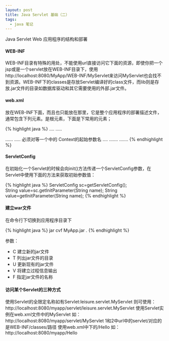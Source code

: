 ```yaml
---
layout: post
title: Java Servlet 基础（二）
tags:
  - java 笔记
---
```


Java Servlet Web 应用程序的结构和部署

#### WEB-INF
WEB-INF目录有特殊的用处，不能使用url直接访问它下面的资源，即使你把一个jsp或是一个servlet放在WEB-INF目录下，使用http://localhost:8080/MyApp/WEB-INF/MyServlet来访问MyServlet也会找不到资源。WEB-INF下的classes是存放Servlet编译好的class文件，而lib则是存放.jar文件的目录如数据库驱动和其它需要使用的外部.jar文件。

#### web.xml
放在WEB-INF下面，而且也只能放在那里，它是整个应用程序的部署描述文件，通常包含下列元素。<web-app>是根元素，下面是<web-app>下常用的元素；

{% highlight java %}
<servlet>
  <servlet-name>....</servlet-name>
  <servlet-class>.....</servlet-class>
  <!--可以有多个<init-param>元素-->
  <init-param>
    <param-name>......<param-name>
    <param-value>.....</param-value>
  </init-param>
</servlet>
<servlet-mapping>
  <servlet-name>必须对等一个<servlet>中的<serlvet-name>
  <url-pattern>

<!--可以有多个context-param-->
<context-param>
  <param-name>Context的起始参数名</param-name>
  <param-value>

<filter>
  <filter-name>
  <filter-class>
  <init-param>
    <param-name>
    <param-value>
  <init-param>....
  <!--可以有多个<init-param>初始化多个参数
<filter-mapping>
  <filter-name>
  <url-pattern>
<welcom-file-list>
  <!--可以有多个welcom-file,容器会使用找到的最前面一个作为欢迎页面-->
  <welcom-file>.......</welcom-file>
  <welcom-file>.......</welcom-file>
{% endhighlight %}

#### ServletConfig
在初始化一个Servlet的时候会向init()方法传递一个ServletConfig参数，在Servlet中使用下面的方法来获取初始参数值：

{% highlight java %}
ServletConfig    sc=getServletConfig();        
String      value=sc.getInitParameter(String     name);
String value=getInitParameter(String name);
{% endhighlight %}

#### 建立war文件
在命令行下切换到应用程序目录下

{% highlight java %}
jar    cvf     MyApp.jar   *.*
{% endhighlight %}

参数：
- C  建立新的jar文件
- T  列出jar文件的目录
- U  更新现有的jar文件
- V  将建立过程信息输出
- F  指定jar文件的名称

#### 访问某个Servlet的三种方式

使用Servlet的全限定名称如有Servlet:leisure.servlet.MyServlet 则可使用：http://localhost:8080/myapp/servlet/leisure.servlet.MyServlet
使用Servlet实例在web.xml文件中的<servlet-name>MyServlet 如：http://localhost:8080/myapp/servlet/MyServlet 1和2中url中的servlet/对应的是WEB-INF/classes/路径
使用web.xml中<servlet-mapping>下的<url-pattern>/Hello 如：http://localhost:8080/myapp/Hello
